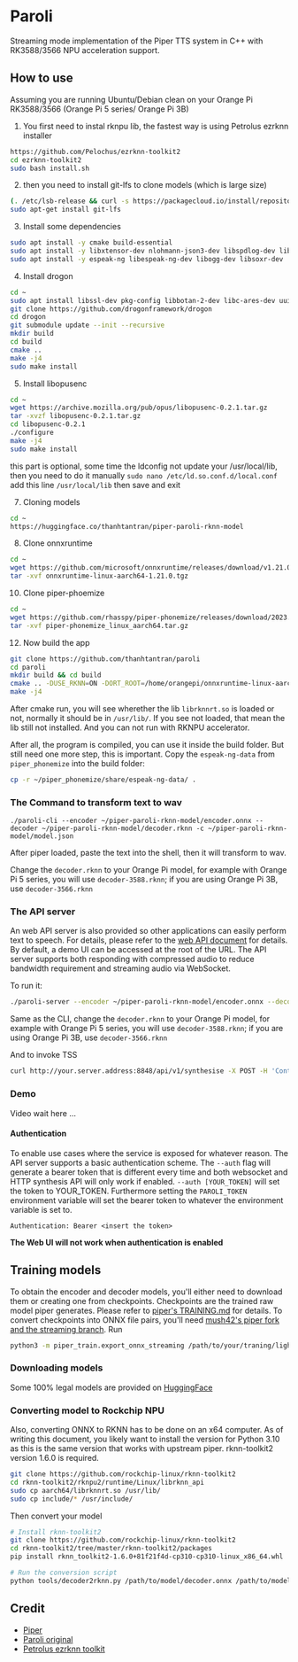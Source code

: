 # Paroli

Streaming mode implementation of the Piper TTS system in C++ with RK3588/3566 NPU acceleration support. 

## How to use

Assuming you are running Ubuntu/Debian clean on your Orange Pi RK3588/3566 (Orange Pi 5 series/ Orange Pi 3B)

1. You first need to instal rknpu lib, the fastest way is using Petrolus ezrknn installer

```bash
https://github.com/Pelochus/ezrknn-toolkit2
cd ezrknn-toolkit2
sudo bash install.sh
```

2. then you need to install git-lfs to clone models (which is large size)
```bash
(. /etc/lsb-release && curl -s https://packagecloud.io/install/repositories/github/git-lfs/script.deb.sh | sudo env os=ubuntu dist="${DISTRIB_CODENAME}" bash)
sudo apt-get install git-lfs
```

3. Install some dependencies
```bash
sudo apt install -y cmake build-essential
sudo apt install -y libxtensor-dev nlohmann-json3-dev libspdlog-dev libopus-dev libfmt-dev libjsoncpp-dev
sudo apt install -y espeak-ng libespeak-ng-dev libogg-dev libsoxr-dev
```

4. Install drogon
```bash
cd ~
sudo apt install libssl-dev pkg-config libbotan-2-dev libc-ares-dev uuid-dev doxygen
git clone https://github.com/drogonframework/drogon
cd drogon
git submodule update --init --recursive
mkdir build
cd build
cmake ..
make -j4
sudo make install
```

5. Install libopusenc
```bash
cd ~
wget https://archive.mozilla.org/pub/opus/libopusenc-0.2.1.tar.gz
tar -xvzf libopusenc-0.2.1.tar.gz
cd libopusenc-0.2.1
./configure
make -j4
sudo make install
```
this part is optional, some time the ldconfig not update your /usr/local/lib, then you need to do it manually
`sudo nano /etc/ld.so.conf.d/local.conf`
add this line `/usr/local/lib` then save and exit

7. Cloning models
```bash
cd ~
https://huggingface.co/thanhtantran/piper-paroli-rknn-model
```

8. Clone onnxruntime
```bash
cd ~
wget https://github.com/microsoft/onnxruntime/releases/download/v1.21.0/onnxruntime-linux-aarch64-1.21.0.tgz
tar -xvf onnxruntime-linux-aarch64-1.21.0.tgz
```

10. Clone piper-phoemize
```bash
cd ~
wget https://github.com/rhasspy/piper-phonemize/releases/download/2023.11.14-4/piper-phonemize_linux_aarch64.tar.gz
tar -xvf piper-phonemize_linux_aarch64.tar.gz
```

12. Now build the app
```bash
git clone https://github.com/thanhtantran/paroli
cd paroli
mkdir build && cd build
cmake .. -DUSE_RKNN=ON -DORT_ROOT=/home/orangepi/onnxruntime-linux-aarch64-1.21.0 -DPIPER_PHONEMIZE_ROOT=/home/orangepi/piper_phonemize -DCMAKE_BUILD_TYPE=Release
make -j4
```
After cmake run, you will see wherether the lib `librknnrt.so` is loaded or not, normally it should be in `/usr/lib/`. If you see not loaded, that mean the lib still not installed. And you can not run with RKNPU accelerator.

After all, the program is compiled, you can use it inside the build folder. But still need one more step, this is important. Copy the `espeak-ng-data` from `piper_phonemize` into the build folder:
```bash
cp -r ~/piper_phonemize/share/espeak-ng-data/ .
```

### The Command to transform text to wav

```plaintext
./paroli-cli --encoder ~/piper-paroli-rknn-model/encoder.onnx --decoder ~/piper-paroli-rknn-model/decoder.rknn -c ~/piper-paroli-rknn-model/model.json
```
After piper loaded, paste the text into the shell, then it will transform to wav.

Change the `decoder.rknn` to your Orange Pi model, for example with Orange Pi 5 series, you will use `decoder-3588.rknn`; if you are using Orange Pi 3B, use `decoder-3566.rknn`

### The API server

An web API server is also provided so other applications can easily perform text to speech. For details, please refer to the [web API document](paroli-server/docs/web_api.md) for details. By default, a demo UI can be accessed at the root of the URL. The API server supports both responding with compressed audio to reduce bandwidth requirement and streaming audio via WebSocket. 

To run it:

```bash
./paroli-server --encoder ~/piper-paroli-rknn-model/encoder.onnx --decoder ~/piper-paroli-rknn-model/decoder.rknn -c ~/piper-paroli-rknn-model/model.json --ip 0.0.0.0 --port 8848
```
Same as the CLI, change the `decoder.rknn` to your Orange Pi model, for example with Orange Pi 5 series, you will use `decoder-3588.rknn`; if you are using Orange Pi 3B, use `decoder-3566.rknn`

And to invoke TSS

```bash
curl http://your.server.address:8848/api/v1/synthesise -X POST -H 'Content-Type: application/json' -d '{"text": "To be or not to be, that is the question"}' > test.opus
```

### Demo

Video wait here ...

#### Authentication

To enable use cases where the service is exposed for whatever reason. The API server supports a basic authentication scheme. The `--auth` flag will generate a bearer token that is different every time and both websocket and HTTP synthesis API will only work if enabled. `--auth [YOUR_TOKEN]` will set the token to YOUR_TOKEN. Furthermore setting the `PAROLI_TOKEN` environment variable will set the bearer token to whatever the environment variable is set to.

```plaintext
Authentication: Bearer <insert the token>
```

**The Web UI will not work when authentication is enabled**

## Training models

To obtain the encoder and decoder models, you'll either need to download them or creating one from checkpoints. Checkpoints are the trained raw model piper generates. Please refer to [piper's TRAINING.md](https://github.com/rhasspy/piper/blob/master/TRAINING.md) for details. To convert checkpoints into ONNX file pairs, you'll need [mush42's piper fork and the streaming branch](https://github.com/mush42/piper/tree/streaming). Run

```bash
python3 -m piper_train.export_onnx_streaming /path/to/your/traning/lighting_logs/version_0/checkpoints/blablablas.ckpt /path/to/output/directory
```

### Downloading models

Some 100% legal models are provided on [HuggingFace](https://huggingface.co/thanhtantran/piper-paroli-rknn-model)

### Converting model to Rockchip NPU 

Also, converting ONNX to RKNN has to be done on an x64 computer. As of writing this document, you likely want to install the version for Python 3.10 as this is the same version that works with upstream piper. rknn-toolkit2 version 1.6.0 is required.

```bash
git clone https://github.com/rockchip-linux/rknn-toolkit2
cd rknn-toolkit2/rknpu2/runtime/Linux/librknn_api
sudo cp aarch64/librknnrt.so /usr/lib/
sudo cp include/* /usr/include/
```

Then convert your model

```bash
# Install rknn-toolkit2
git clone https://github.com/rockchip-linux/rknn-toolkit2
cd rknn-toolkit2/tree/master/rknn-toolkit2/packages
pip install rknn_toolkit2-1.6.0+81f21f4d-cp310-cp310-linux_x86_64.whl

# Run the conversion script
python tools/decoder2rknn.py /path/to/model/decoder.onnx /path/to/model/decoder.rknn
```

## Credit

- [Piper](!https://github.com/rhasspy/piper)
- [Paroli original](!https://github.com/marty1885/paroli)
- [Petrolus ezrknn toolkit](!https://github.com/Pelochus/ezrknn-toolkit2) 


